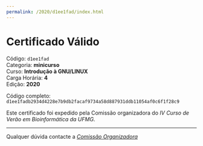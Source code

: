 ```yaml
---
permalink: /2020/d1ee1fad/index.html
---
```


# Certificado Válido

Código: `d1ee1fad`<br>
Categoria: **minicurso**<br>
Curso: **Introdução à GNU/LINUX**<br>
Carga Horária: **4**<br>
Edição: **2020**<br>


Código completo: `d1ee1fadb2934d4228e7b9db2facaf9734a58d887931ddb11054af0c6f1f28c9`


Este certificado foi expedido pela Comissão organizadora do *IV Curso de Verão em Bioinformática da UFMG*.

----

Qualquer dúvida contacte a [_Comissão Organizadora_](<mailto:cursobioinfoufmg@gmail.com$subject=[Certificados]>)

